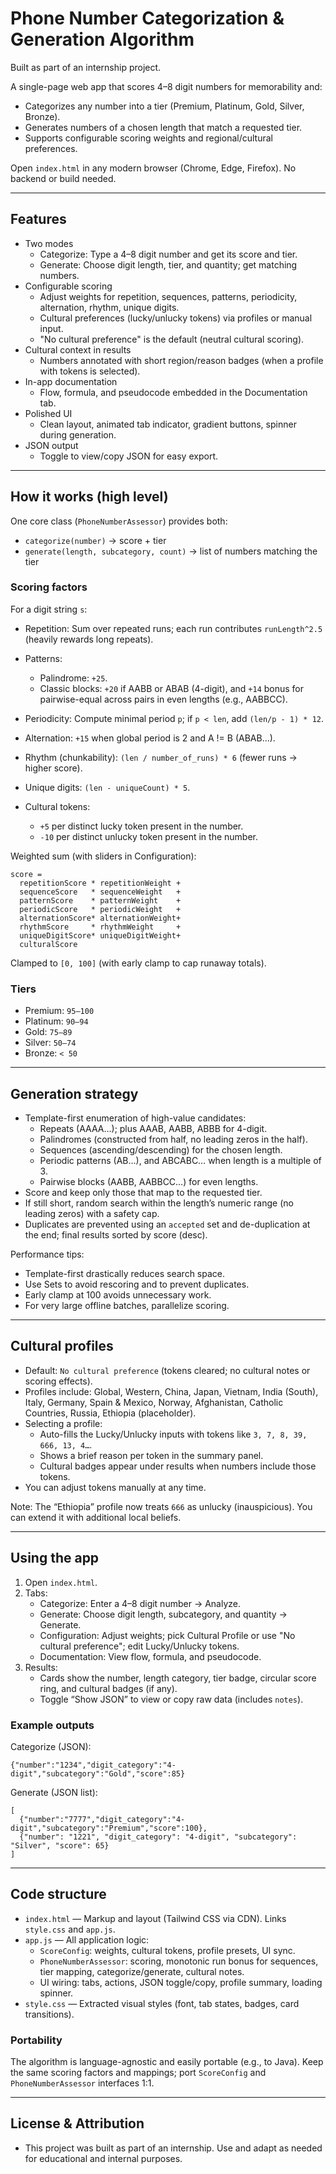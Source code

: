 # Phone Number Categorization & Generation Algorithm

Built as part of an internship project.

A single-page web app that scores 4–8 digit numbers for memorability and:
- Categorizes any number into a tier (Premium, Platinum, Gold, Silver, Bronze).
- Generates numbers of a chosen length that match a requested tier.
- Supports configurable scoring weights and regional/cultural preferences.

Open `index.html` in any modern browser (Chrome, Edge, Firefox). No backend or build needed.

---

## Features
- Two modes
  - Categorize: Type a 4–8 digit number and get its score and tier.
  - Generate: Choose digit length, tier, and quantity; get matching numbers.
- Configurable scoring
  - Adjust weights for repetition, sequences, patterns, periodicity, alternation, rhythm, unique digits.
  - Cultural preferences (lucky/unlucky tokens) via profiles or manual input.
  - "No cultural preference" is the default (neutral cultural scoring).
- Cultural context in results
  - Numbers annotated with short region/reason badges (when a profile with tokens is selected).
- In-app documentation
  - Flow, formula, and pseudocode embedded in the Documentation tab.
- Polished UI
  - Clean layout, animated tab indicator, gradient buttons, spinner during generation.
- JSON output
  - Toggle to view/copy JSON for easy export.

---

## How it works (high level)
One core class (`PhoneNumberAssessor`) provides both:
- `categorize(number)` → score + tier
- `generate(length, subcategory, count)` → list of numbers matching the tier

### Scoring factors
For a digit string `s`:
- Repetition: Sum over repeated runs; each run contributes `runLength^2.5` (heavily rewards long repeats).

- Patterns:
  - Palindrome: `+25`.
  - Classic blocks: `+20` if AABB or ABAB (4-digit), and `+14` bonus for pairwise-equal across pairs in even lengths (e.g., AABBCC).
- Periodicity: Compute minimal period `p`; if `p < len`, add `(len/p - 1) * 12`.
- Alternation: `+15` when global period is 2 and A != B (ABAB…).
- Rhythm (chunkability): `(len / number_of_runs) * 6` (fewer runs → higher score).
- Unique digits: `(len - uniqueCount) * 5`.
- Cultural tokens:
  - `+5` per distinct lucky token present in the number.
  - `-10` per distinct unlucky token present in the number.

Weighted sum (with sliders in Configuration):
```
score =
  repetitionScore * repetitionWeight +
  sequenceScore   * sequenceWeight   +
  patternScore    * patternWeight    +
  periodicScore   * periodicWeight   +
  alternationScore* alternationWeight+
  rhythmScore     * rhythmWeight     +
  uniqueDigitScore* uniqueDigitWeight+
  culturalScore
```
Clamped to `[0, 100]` (with early clamp to cap runaway totals).

### Tiers
- Premium: `95–100`
- Platinum: `90–94`
- Gold: `75–89`
- Silver: `50–74`
- Bronze: `< 50`

---

## Generation strategy
- Template-first enumeration of high-value candidates:
  - Repeats (AAAA…); plus AAAB, AABB, ABBB for 4-digit.
  - Palindromes (constructed from half, no leading zeros in the half).
  - Sequences (ascending/descending) for the chosen length.
  - Periodic patterns (AB…), and ABCABC… when length is a multiple of 3.
  - Pairwise blocks (AABB, AABBCC…) for even lengths.
- Score and keep only those that map to the requested tier.
- If still short, random search within the length’s numeric range (no leading zeros) with a safety cap.
- Duplicates are prevented using an `accepted` set and de-duplication at the end; final results sorted by score (desc).

Performance tips:
- Template-first drastically reduces search space.
- Use Sets to avoid rescoring and to prevent duplicates.
- Early clamp at 100 avoids unnecessary work.
- For very large offline batches, parallelize scoring.

---

## Cultural profiles
- Default: `No cultural preference` (tokens cleared; no cultural notes or scoring effects).
- Profiles include: Global, Western, China, Japan, Vietnam, India (South), Italy, Germany, Spain & Mexico, Norway, Afghanistan, Catholic Countries, Russia, Ethiopia (placeholder).
- Selecting a profile:
  - Auto-fills the Lucky/Unlucky inputs with tokens like `3, 7, 8, 39, 666, 13, 4…`.
  - Shows a brief reason per token in the summary panel.
  - Cultural badges appear under results when numbers include those tokens.
- You can adjust tokens manually at any time.

Note: The “Ethiopia” profile now treats `666` as unlucky (inauspicious). You can extend it with additional local beliefs.

---

## Using the app
1. Open `index.html`.
2. Tabs:
   - Categorize: Enter a 4–8 digit number → Analyze.
   - Generate: Choose digit length, subcategory, and quantity → Generate.
   - Configuration: Adjust weights; pick Cultural Profile or use "No cultural preference"; edit Lucky/Unlucky tokens.
   - Documentation: View flow, formula, and pseudocode.
3. Results:
   - Cards show the number, length category, tier badge, circular score ring, and cultural badges (if any).
   - Toggle “Show JSON” to view or copy raw data (includes `notes`).

### Example outputs
Categorize (JSON):
```
{"number":"1234","digit_category":"4-digit","subcategory":"Gold","score":85}
```
Generate (JSON list):
```
[
  {"number":"7777","digit_category":"4-digit","subcategory":"Premium","score":100},
  {"number": "1221", "digit_category": "4-digit", "subcategory": "Silver", "score": 65}
]
```

---

## Code structure
- `index.html` — Markup and layout (Tailwind CSS via CDN). Links `style.css` and `app.js`.
- `app.js` — All application logic:
  - `ScoreConfig`: weights, cultural tokens, profile presets, UI sync.
  - `PhoneNumberAssessor`: scoring, monotonic run bonus for sequences, tier mapping, categorize/generate, cultural notes.
  - UI wiring: tabs, actions, JSON toggle/copy, profile summary, loading spinner.
- `style.css` — Extracted visual styles (font, tab states, badges, card transitions).

### Portability
The algorithm is language-agnostic and easily portable (e.g., to Java). Keep the same scoring factors and mappings; port `ScoreConfig` and `PhoneNumberAssessor` interfaces 1:1.

---

## License & Attribution
- This project was built as part of an internship. Use and adapt as needed for educational and internal purposes.


